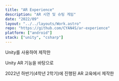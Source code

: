 ```yaml
---
title: "AR Experience"
description: "AR 시연 및 슈팅 게임"
date: "2022/09"
layout: "../../layouts/Work.astro"
repo: "https://github.com/CYAN4S/ar-experience"
platform: ["android"]
stack: ["unity", "csharp"]
---
```


Unity를 사용하여 제작한

Unity AR 기능을 바탕으로

2022년 하반기(4학년 2학기)에 진행된 AR 교육에서 제작한
